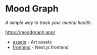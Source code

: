 # Mood Graph

_A simple way to track your mental health._

<https://moodgraph.app/>

- [assets](assets) - Art assets
- [frontend](frontend) - Next.js frontend
